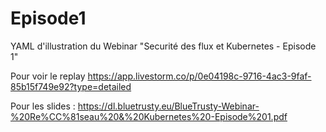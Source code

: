 # Episode1
YAML d'illustration du Webinar "Securité des flux et Kubernetes - Episode 1"

Pour voir le replay https://app.livestorm.co/p/0e04198c-9716-4ac3-9faf-85b15f749e92?type=detailed

Pour les slides : https://dl.bluetrusty.eu/BlueTrusty-Webinar-%20Re%CC%81seau%20&%20Kubernetes%20-Episode%201.pdf
